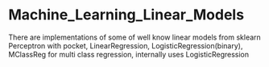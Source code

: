 # Machine_Learning_Linear_Models
There are implementations of some of well know linear models from sklearn
Perceptron with pocket, LinearRegression, LogisticRegression(binary), MClassReg for multi class regression, internally uses LogisticRegression 
